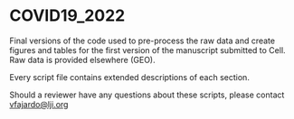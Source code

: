 # COVID19_2022

Final versions of the code used to pre-process the raw data and create figures and tables for the first version of the manuscript submitted to Cell. Raw data is provided elsewhere (GEO).

Every script file contains extended descriptions of each section.

Should a reviewer have any questions about these scripts, please contact vfajardo@lji.org
